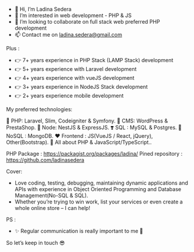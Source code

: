 - 👋 Hi, I’m Ladina Sedera
- 👀 I’m interested in web development - PHP & JS
- 💞️ I’m looking to collaborate on full stack web preferred PHP development
- 📫 Contact me on ladina.sedera@gmail.com

Plus : 
- 👉 7+ years experience in PHP Stack (LAMP Stack) development
- 👉 5+ years experience with Laravel development
- 👉 4+ years experience with vueJS development
- 👉 3+ years experience in NodeJS Stack development
- 👉 2+ years experience mobile development

My preferred technologies:

💞 PHP: Laravel, Slim, Codeigniter & Symfony.
💜 CMS: WordPress & PrestaShop.
🧡 Node: NestJS & ExpressJS.
❣️ SQL : MySQL  & Postgres.
💖 NoSQL : MongoDB.
❤️ Frontend : JS(VueJS / React, jQuery), Other(Bootstrap).
🤩 All about PHP & JavaScript/TypeScript..

PHP Package : https://packagist.org/packages/ladina/
Pined repository : https://github.com/ladinasedera

Cover: 
- Love coding, testing, debugging, maintaining dynamic applications and APIs with experience in Object Oriented Programming and Database Management(No-SQL & SQL).
- Whether you’re trying to win work, list your services or even create a whole online store – I can help!

PS : 
- ✨ Regular communication is really important to me 🥰

So let’s keep in touch 😎
